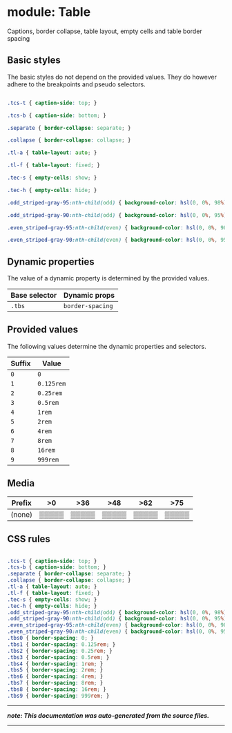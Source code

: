 # module: Table

Captions, border collapse, table layout, empty cells and table border spacing



## Basic styles

The basic styles do not depend on the provided values.
They do however adhere to the breakpoints and pseudo selectors.

```css

.tcs-t { caption-side: top; }

.tcs-b { caption-side: bottom; }

.separate { border-collapse: separate; }

.collapse { border-collapse: collapse; }

.tl-a { table-layout: auto; }

.tl-f { table-layout: fixed; }

.tec-s { empty-cells: show; }

.tec-h { empty-cells: hide; }

.odd_striped-gray-95:nth-child(odd) { background-color: hsl(0, 0%, 98%); }

.odd_striped-gray-90:nth-child(odd) { background-color: hsl(0, 0%, 95%); }

.even_striped-gray-95:nth-child(even) { background-color: hsl(0, 0%, 98%); }

.even_striped-gray-90:nth-child(even) { background-color: hsl(0, 0%, 95%); }

```






## Dynamic properties
The value of a dynamic property is determined by the provided values.

| Base selector | Dynamic props |
| ------------- | ------------- |
| `.tbs` |`border-spacing`|





## Provided values
The following values determine the dynamic properties and selectors.

Suffix  | Value
--------- | ---------
`0` | `0`
`1` | `0.125rem`
`2` | `0.25rem`
`3` | `0.5rem`
`4` | `1rem`
`5` | `2rem`
`6` | `4rem`
`7` | `8rem`
`8` | `16rem`
`9` | `999rem`




## Media





| Prefix  |  >0 |  >36 |  >48 |  >62 |  >75 | 
| :------:  |  :---------: |  :---------: |  :---------: |  :---------: |  :---------: | 
|  (none)  |▒▒▒▒▒|▒▒▒▒▒|▒▒▒▒▒|▒▒▒▒▒|▒▒▒▒▒|






## CSS rules
```css

.tcs-t { caption-side: top; }
.tcs-b { caption-side: bottom; }
.separate { border-collapse: separate; }
.collapse { border-collapse: collapse; }
.tl-a { table-layout: auto; }
.tl-f { table-layout: fixed; }
.tec-s { empty-cells: show; }
.tec-h { empty-cells: hide; }
.odd_striped-gray-95:nth-child(odd) { background-color: hsl(0, 0%, 98%); }
.odd_striped-gray-90:nth-child(odd) { background-color: hsl(0, 0%, 95%); }
.even_striped-gray-95:nth-child(even) { background-color: hsl(0, 0%, 98%); }
.even_striped-gray-90:nth-child(even) { background-color: hsl(0, 0%, 95%); }
.tbs0 { border-spacing: 0; }
.tbs1 { border-spacing: 0.125rem; }
.tbs2 { border-spacing: 0.25rem; }
.tbs3 { border-spacing: 0.5rem; }
.tbs4 { border-spacing: 1rem; }
.tbs5 { border-spacing: 2rem; }
.tbs6 { border-spacing: 4rem; }
.tbs7 { border-spacing: 8rem; }
.tbs8 { border-spacing: 16rem; }
.tbs9 { border-spacing: 999rem; }

```

- - - - -
_**note: This documentation was auto-generated from the source files.**_
- - - - -